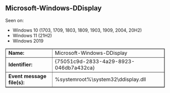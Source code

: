 ## Microsoft-Windows-DDisplay

Seen on:
* Windows 10 (1703, 1709, 1803, 1809, 1903, 1909, 2004, 20H2)
* Windows 11 (21H2)
* Windows 2019

<table border="1" class="docutils">
  <tbody>
    <tr>
      <td><b>Name:</b></td>
      <td>Microsoft-Windows-DDisplay</td>
    </tr>
    <tr>
      <td><b>Identifier:</b></td>
      <td>{75051c9d-2833-4a29-8923-046db7a432ca}</td>
    </tr>
    <tr>
      <td><b>Event message file(s):</b></td>
      <td>%systemroot%\system32\ddisplay.dll</td>
    </tr>
  </tbody>
</table>

&nbsp;

